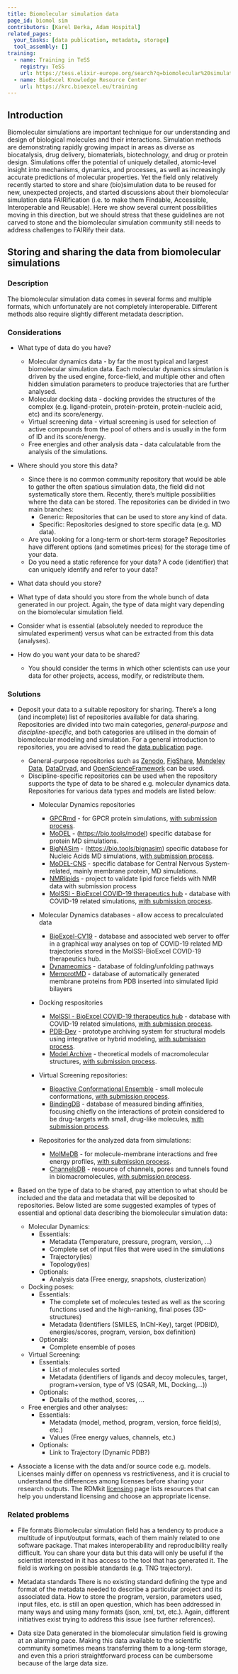 ```yaml
---
title: Biomolecular simulation data
page_id: biomol sim
contributors: [Karel Berka, Adam Hospital]
related_pages: 
  your_tasks: [data publication, metadata, storage]
  tool_assembly: []
training:
  - name: Training in TeSS
    registry: TeSS
    url: https://tess.elixir-europe.org/search?q=biomolecular%20simulation
  - name: BioExcel Knowledge Resource Center
    url: https://krc.bioexcel.eu/training
---
```

## Introduction
Biomolecular simulations are important technique for our understanding and design of biological molecules and their interactions. Simulation methods are demonstrating rapidly growing impact in areas as diverse as biocatalysis, drug delivery, biomaterials, biotechnology, and drug or protein design. Simulations offer the potential of uniquely detailed, atomic‐level insight into mechanisms, dynamics, and processes, as well as increasingly accurate predictions of molecular properties. Yet the field only relatively recently started to store and share (bio)simulation data to be reused for new, unexpected projects, and started discussions about their biomolecular simulation data FAIRification (i.e. to make them Findable, Accessible, Interoperable and Reusable). Here we show several current possibilities moving in this direction, but we should stress that these guidelines are not carved to stone and the biomolecular simulation community still needs to address challenges to FAIRify their data.

## Storing and sharing the data from biomolecular simulations
 
### Description

The biomolecular simulation data comes in several forms and multiple formats, which unfortunately are not completely interoperable. Different methods also require slightly different metadata description. 

### Considerations
* What type of data do you have?
  * Molecular dynamics data - by far the most typical and largest biomolecular simulation data. Each molecular dynamics simulation is driven by the used engine, force-field, and multiple other and often hidden simulation parameters to produce trajectories that are further analysed. 
  * Molecular docking data - docking provides the structures of the complex (e.g. ligand-protein, protein-protein, protein-nucleic acid, etc) and its score/energy. 
  * Virtual screening data - virtual screening is used for selection of active compounds from the pool of others and is usually in the form of ID and its score/energy. 
  * Free energies and other analysis data - data calculatable from the analysis of the simulations. 

* Where should you store this data?
  * Since there is no common community repository that would be able to gather the often spatious simulation data, the field did not systematically store them. Recently, there’s multiple possibilities where the data can be stored. The repositories can be divided in two main branches: 
    * Generic:  Repositories that can be used to store any kind of data.
    * Specific:  Repositories designed to store specific data (e.g. MD data).
  * Are you looking for a long-term or short-term storage? Repositories have different options (and sometimes prices) for the storage time of your data.
  * Do you need a static reference for your data? A code (identifier) that can uniquely identify and refer to your data?

*  What data should you store?
  * What type of data should you store from the whole bunch of data generated in our project. Again, the type of data might vary depending on the biomolecular simulation field.
  * Consider what is essential (absolutely needed to reproduce the simulated experiment) versus what can be extracted from this data (analyses). 

* How do you want your data to be shared?
  * You should consider the terms in which other scientists can use your data for other projects, access, modify, or redistribute them.  


### Solutions

* Deposit your data to a suitable repository for sharing. There’s a long (and incomplete) list of repositories available for data sharing. Repositories are divided into two main categories, *general-purpose* and *discipline-specific*, and both categories are utilised in the domain of biomolecular modeling and simulation. For a general introduction to repositories, you are advised to read the [data publication](data_publication) page.
  * General-purpose repositories such as [Zenodo](https://zenodo.org/), [FigShare](https://figshare.com/), [Mendeley Data](https://data.mendeley.com/), [DataDryad](https://datadryad.org/), and [OpenScienceFramework](https://osf.io/) can be used.
  * Discipline-specific repositories can be used when the repository supports the type of data to be shared e.g. molecular dynamics data. Repositories for various data types and models are listed below: 
    * Molecular Dynamics repositories
      * [GPCRmd](http://gpcrmd.org/) - for GPCR protein simulations, [with submission process](https://submission.gpcrmd.org/accounts/login/?next=/accounts/memberpage/).
      * [MoDEL](http://mmb.irbbarcelona.org/MoDEL/) - (https://bio.tools/model) specific database for protein MD simulations. 
      * [BigNASim](http://mmb.irbbarcelona.org/BigNASim/) - (https://bio.tools/bignasim) specific database for Nucleic Acids MD simulations, [with submission process](https://github.com/NMRLipids).
      * [MoDEL-CNS](http://mmb.irbbarcelona.org/MoDEL-CNS/#/) - specific database for Central Nervous System-related, mainly membrane protein, MD simulations.
      * [NMRlipids](http://nmrlipids.blogspot.com/) - project to validate lipid force fields with NMR data with submission process
      * [MolSSI - BioExcel COVID-19 therapeutics hub](https://covid.bioexcel.eu/) - database with COVID-19 related simulations, [with submission process](https://covid.bioexcel.eu/contributing/).

    * Molecular Dynamics databases - allow access to precalculated data
      * [BioExcel-CV19](https://bioexcel-cv19.bsc.es/#/) - database and associated web server to offer in a graphical way analyses on top of COVID-19 related MD trajectories stored in the MolSSI-BioExcel COVID-19 therapeutics hub.  
      * [Dynameomics](http://www.dynameomics.org/) - database of folding/unfolding pathways 
      * [MemprotMD](http://memprotmd.bioch.ox.ac.uk/) - database of automatically generated membrane proteins from PDB inserted into simulated lipid bilayers

    * Docking respositories
      * [MolSSI - BioExcel COVID-19 therapeutics hub](https://covid.bioexcel.eu/) - database with COVID-19 related simulations, [with submission process](https://covid.bioexcel.eu/contributing/).
      * [PDB-Dev](https://pdb-dev.wwpdb.org/) - prototype archiving system for structural models using integrative or hybrid modeling, [with submission process](https://deposit.pdb-dev.wwpdb.org/accounts/login/?next=/account/).
      * [Model Archive](https://www.modelarchive.org/) - theoretical models of macromolecular structures, [with submission process](https://www.modelarchive.org/projects/new/basic).

    * Virtual Screening repositories:
      * [Bioactive Conformational Ensemble](http://mmb.irbbarcelona.org/BCE) - small molecule conformations, [with submission process](http://mmb.irbbarcelona.org/BCE/db/upload).
      * [BindingDB](https://www.bindingdb.org/) - database of measured binding affinities, focusing chiefly on the interactions of protein considered to be drug-targets with small, drug-like molecules, [with submission process](https://www.bindingdb.org/bind/contributedata.jsp). 

    * Repositories for the analyzed data from simulations: 
       * [MolMeDB](https://molmedb.upol.cz/) - for molecule-membrane interactions and free energy profiles, [with submission process](mailto:molmedb@upol.cz).  
       * [ChannelsDB](https://webchemdev.ncbr.muni.cz/ChannelsDB/index.html) - resource of channels, pores and tunnels found in biomacromolecules, [with submission process](https://webchemdev.ncbr.muni.cz/ChannelsDB/contribute.html).

* Based on the type of data to be shared, pay attention to what should be included and the data and metadata that will be deposited to repositories. Below listed are some suggested examples of types of essential and optional data describing the biomolecular simulation data: 
    * Molecular Dynamics:
      * Essentials:
        * Metadata (Temperature, pressure, program, version, …)
        * Complete set of input files that were used in the simulations
        * Trajectory(ies)
        * Topology(ies)
      * Optionals:
        * Analysis data (Free energy, snapshots, clusterization)
    * Docking poses:
      * Essentials:
        * The complete set of molecules tested as well as the scoring functions used and the high-ranking, final poses (3D-structures)
        * Metadata (Identifiers (SMILES, InChI-Key), target (PDBID), energies/scores, program, version, box definition)
      * Optionals:
        * Complete ensemble of poses
    * Virtual Screening:
      * Essentials:
        * List of molecules sorted
        * Metadata (identifiers of ligands and decoy molecules, target, program+version, type of VS (QSAR, ML, Docking,...))
      * Optionals:
        * Details of the method, scores, ... 
    * Free energies and other analyses:
      * Essentials: 
        * Metadata (model, method, program, version, force field(s), etc.)
        * Values (Free energy values, channels, etc.)
      * Optionals:
        * Link to Trajectory (Dynamic PDB?)
* Associate a license with the data and/or source code e.g. models. Licenses mainly differ on openness vs restrictiveness, and it is crucial to understand the differences among licenses before sharing your research outputs. The RDMkit [licensing](licensing) page lists resources that can help you understand licensing and choose an appropriate license.  

### Related problems
* File formats
Biomolecular simulation field has a tendency to produce a multitude of input/output formats, each of them mainly related to one software package. That makes interoperability and reproducibility really difficult. You can share your data but this data will only be useful if the scientist interested in it has access to the tool that has generated it. The field is working on possible standards (e.g. TNG trajectory).

* Metadata standards
There is no existing standard defining the type and format of the metadata needed to describe a particular project and its associated data. How to store the program, version, parameters used, input files, etc. is still an open question, which has been addressed in many ways and using many formats (json, xml, txt, etc.). Again, different initiatives exist trying to address this issue (see further references). 

* Data size
Data generated in the biomolecular simulation field is growing at an alarming pace. Making this data available to the scientific community sometimes means transferring them to a long-term storage, and even this a priori straightforward process can be cumbersome because of the large data size. 
